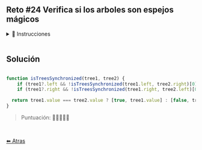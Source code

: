 ## Reto #24 Verifica si los arboles son espejos mágicos

<details>
    <summary>📝 Instrucciones</summary>

<br/>

En el Polo Norte, los elfos tienen dos árboles binarios mágicos que generan energía 🌲🌲 para mantener encendida la estrella navideña ⭐️. Sin embargo, para que funcionen correctamente, los árboles deben estar en perfecta sincronía como espejos 🪞.

Dos árboles binarios son espejos si:

- Las raíces de ambos árboles tienen el mismo valor.
- Cada nodo del primer árbol debe tener su correspondiente nodo en la posición opuesta en el segundo árbol.

Y el árbol se representa con tres propiedades value, left y right. Dentro de estas dos últimas va mostrando el resto de ramas (si es que tiene):

``` js
const tree = {
  value: '⭐️',
  left: {
    value: '🎅'
    // left: {...}
    // right: { ... }
  },
  right: {
    value: '🎁'
    // left: { ... }
    // right: { ...&nbsp;}
  }
}
```
Santa necesita tu ayuda para verificar si los árboles están sincronizados para que la estrella pueda seguir brillando. Debes devolver un array donde la primera posición indica si los árboles están sincronizados y la segunda posición devuelve el valor de la raíz del primer árbol.

``` js
const tree1 = {
  value: '🎄',
  left: { value: '⭐' },
  right: { value: '🎅' }
}

const tree2 = {
  value: '🎄',
  left: { value: '🎅' }
  right: { value: '⭐' },
}

isTreesSynchronized(tree1, tree2) // [true, '🎄']

/*
  tree1          tree2
   🎄              🎄
  / \             / \
⭐   🎅         🎅   ⭐
*/

const tree3 = {
  value: '🎄',
  left: { value: '🎅' },
  right: { value: '🎁' }
}

isTreesSynchronized(tree1, tree3) // [false, '🎄']

const tree4 = {
  value: '🎄',
  left: { value: '⭐' },
  right: { value: '🎅' }
}

isTreesSynchronized(tree1, tree4) // [false, '🎄']

isTreesSynchronized(
  { value: '🎅' },
  { value: '🧑‍🎄' }
) // [false, '🎅']

```

</details>

<br/>

## Solución

```js

function isTreesSynchronized(tree1, tree2) {
	if (tree1?.left && !isTreesSynchronized(tree1.left, tree2.right)[0]) return [false, tree1.value];
	if (tree1?.right && !isTreesSynchronized(tree1.right, tree2.left)[0]) return [false, tree1.value];

  return tree1.value === tree2.value ? [true, tree1.value] : [false, tree1.value]
}

```

> Puntuación: 🌟🌟🌟🌟🌟

<br/>

[⬅ Atras](https://github.com/jdtb4/adventJS)